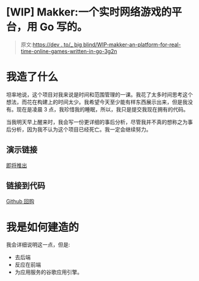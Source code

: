 # [WIP] Makker:一个实时网络游戏的平台，用 Go 写的。

> 原文:[https://dev . to/_ big blind/WIP-makker-an-platform-for-real-time-online-games-written-in-go-3g2n](https://dev.to/_bigblind/wip-makker-an-platform-for-real-time-online-games-written-in-go-3g2n)

# 我造了什么

坦率地说，这个项目对我来说是时间和范围管理的一课。我花了太多时间思考这个想法，而花在构建上的时间太少。我希望今天至少能有样东西展示出来，但是我没有。现在是凌晨 3 点，我珍惜我的睡眠，所以，我只是提交我现在拥有的代码。

当我明天早上醒来时，我会写一份更详细的事后分析，尽管我并不真的想称之为事后分析，因为我不认为这个项目已经死亡。我一定会继续努力。

## 演示链接

[即将推出](https://www.youtube.com/watch?v=rTyN-vvFIkE)

## 链接到代码

[Github 回购](https://github.com/bigblind/makker)

# 我是如何建造的

我会详细说明这一点，但是:

*   去后端
*   反应在前端
*   为应用服务的谷歌应用引擎。
